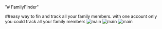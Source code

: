 "# FamilyFinder" 

##easy way to fin and track all your family members.  with one account only you could track all your family members
![main](http://attach.alruabye.net/familyfinder/main.png)
![main](http://attach.alruabye.net/familyfinder/map.png)
![main](http://attach.alruabye.net/familyfinder/register.png)